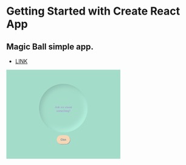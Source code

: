 # Getting Started with Create React App

## Magic Ball simple app.
- <a href="https://karvarr.github.io/MagicBall/">LINK</a>

<img src="image/img.webp" title="image" alt="image" width="300"/>



